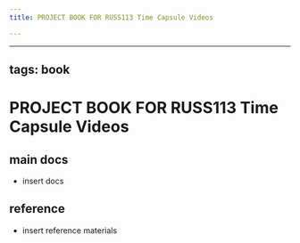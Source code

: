 ```yaml
---
title: PROJECT BOOK FOR RUSS113 Time Capsule Videos

---
```



---
tags: book
---

PROJECT BOOK FOR RUSS113 Time Capsule Videos
===

main docs
---

- insert docs

reference
---

- insert reference materials


